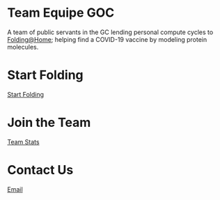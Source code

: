 # Team Equipe GOC

A team of public servants in the GC lending personal compute cycles to [Folding@Home](https://foldingathome.org/); helping find a COVID-19 vaccine by modeling protein molecules.

# Start Folding
[Start Folding](https://foldingathome.org/start-folding/)

# Join the Team
[Team Stats](https://stats.foldingathome.org/team/247377)

# Contact Us
[Email](teamequipegoc@gmail.com)
